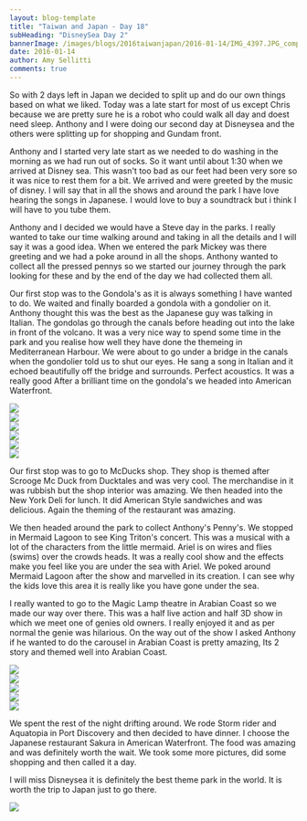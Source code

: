 ```yaml
---
layout: blog-template
title: "Taiwan and Japan - Day 18"
subHeading: "DisneySea Day 2"
bannerImage: /images/blogs/2016taiwanjapan/2016-01-14/IMG_4397.JPG_compressed.JPEG
date: 2016-01-14
author: Amy Sellitti
comments: true
---
```


So with 2 days left in Japan we decided to split up and do our own things based on what we liked. Today was a late start for most of us except Chris because we are pretty sure he is a robot who could walk all day and doest need sleep. Anthony and I were doing our second day at Disneysea and the others were splitting up for shopping and Gundam front.

Anthony and I started very late start as we needed to do washing in the morning as we had run out of socks. So it want until about 1:30 when we arrived at Disney sea. This wasn't too bad as our feet had been very sore so it was nice to rest them for a bit. We arrived and were greeted by the music of disney. I will say that in all the shows and around the park I have love hearing the songs in Japanese. I would love to buy a soundtrack but i think I will have to you tube them.

Anthony and I decided we would have a Steve day in the parks. I really wanted to take our time walking around and taking in all the details and I will say it was a good idea. When we entered the park Mickey was there greeting and we had a poke around in all the shops. Anthony wanted to collect all the pressed pennys so we started our journey through the park looking for these and by the end of the day we had collected them all.

Our first stop was to the Gondola's as it is always something I have wanted to do. We waited and finally boarded a gondola with a gondolier on it. Anthony thought this was the best as the Japanese guy was talking in Italian. The gondolas go through the canals before heading out into the lake in front of the volcano. It was a very nice way to spend some time in the park and you realise how well they have done the themeing in Mediterranean Harbour. We were about to go under a bridge in the canals when the gondolier told us to shut our eyes. He sang a song in Italian and it echoed beautifully off the bridge and surrounds. Perfect acoustics. It was a really good After a brilliant time on the gondola's we headed into American Waterfront.

<div class="center-image"><img src="/images/blogs/2016taiwanjapan/2016-01-14/IMG_4385.JPG_compressed.JPEG" /></div>
<div class="center-image"><img src="/images/blogs/2016taiwanjapan/2016-01-14/IMG_4395.JPG_compressed.JPEG" /></div>
<div class="center-image"><img src="/images/blogs/2016taiwanjapan/2016-01-14/IMG_4397.JPG_compressed.JPEG" /></div>
<div class="center-image"><img src="/images/blogs/2016taiwanjapan/2016-01-14/IMG_4403.JPG_compressed.JPEG" /></div>
<div class="center-image"><img src="/images/blogs/2016taiwanjapan/2016-01-14/IMG_4409.JPG_compressed.JPEG" /></div>
<div class="center-image"><img src="/images/blogs/2016taiwanjapan/2016-01-14/IMG_4410.JPG_compressed.JPEG" /></div>

Our first stop was to go to McDucks shop. They shop is themed after Scrooge Mc Duck from Ducktales and was very cool. The merchandise in it was rubbish but the shop interior was amazing. We then headed into the New York Deli for lunch. It did American Style sandwiches and was delicious. Again the theming of the restaurant was amazing.

We then headed around the park to collect Anthony's Penny's. We stopped in Mermaid Lagoon to see King Triton's concert. This was a musical with a lot of the characters from the little mermaid. Ariel is on wires and flies (swims) over the crowds heads. It was a really cool show and the effects make you feel like you are under the sea with Ariel. We poked around Mermaid Lagoon after the show and marvelled in its creation. I can see why the kids love this area it is really like you have gone under the sea.

I really wanted to go to the Magic Lamp theatre in Arabian Coast so we made our way over there. This was a half live action and half 3D show in which we meet one of genies old owners. I really enjoyed it and as per normal the genie was hilarious. On the way out of the show I asked Anthony if he wanted to do the carousel in Arabian Coast is pretty amazing, Its 2 story and themed well into Arabian Coast.

<div class="center-image"><img src="/images/blogs/2016taiwanjapan/2016-01-14/IMG_4416.JPG_compressed.JPEG" /></div>
<div class="center-image"><img src="/images/blogs/2016taiwanjapan/2016-01-14/IMG_4425.JPG_compressed.JPEG" /></div>
<div class="center-image"><img src="/images/blogs/2016taiwanjapan/2016-01-14/IMG_4446.JPG_compressed.JPEG" /></div>
<div class="center-image"><img src="/images/blogs/2016taiwanjapan/2016-01-14/IMG_4449.JPG_compressed.JPEG" /></div>
<div class="center-image"><img src="/images/blogs/2016taiwanjapan/2016-01-14/IMG_4451.JPG_compressed.JPEG" /></div>

We spent the rest of the night drifting around. We rode Storm rider and Aquatopia in Port Discovery and then decided to have dinner. I choose the Japanese restaurant Sakura in American Waterfront. The food was amazing and was definitely worth the wait. We took some more pictures, did some shopping and then called it a day.

I will miss Disneysea it is definitely the best theme park in the world. It is worth the trip to Japan just to go there.

<div class="center-image"><img src="/images/blogs/2016taiwanjapan/2016-01-14/IMG_4454.JPG_compressed.JPEG" /></div>
